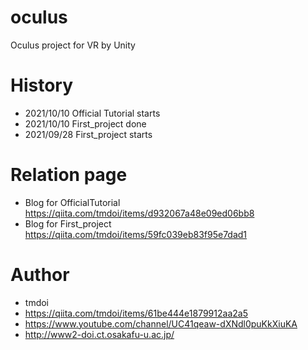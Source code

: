 # oculus
 Oculus project for VR by Unity
# History
- 2021/10/10 Official Tutorial starts
- 2021/10/10 First_project done
- 2021/09/28 First_project starts

# Relation page
- Blog for OfficialTutorial https://qiita.com/tmdoi/items/d932067a48e09ed06bb8
- Blog for First_project https://qiita.com/tmdoi/items/59fc039eb83f95e7dad1

# Author
- tmdoi 
- https://qiita.com/tmdoi/items/61be444e1879912aa2a5
- https://www.youtube.com/channel/UC41qeaw-dXNdl0puKkXiuKA
- http://www2-doi.ct.osakafu-u.ac.jp/

